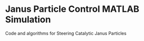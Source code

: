 # Janus Particle Control MATLAB Simulation
Code and algorithms for Steering Catalytic Janus Particles
